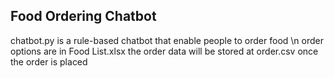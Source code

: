 ## Food Ordering Chatbot
chatbot.py is a rule-based chatbot that enable people to order food \n
order options are in Food List.xlsx
the order data will be stored at order.csv once the order is placed
